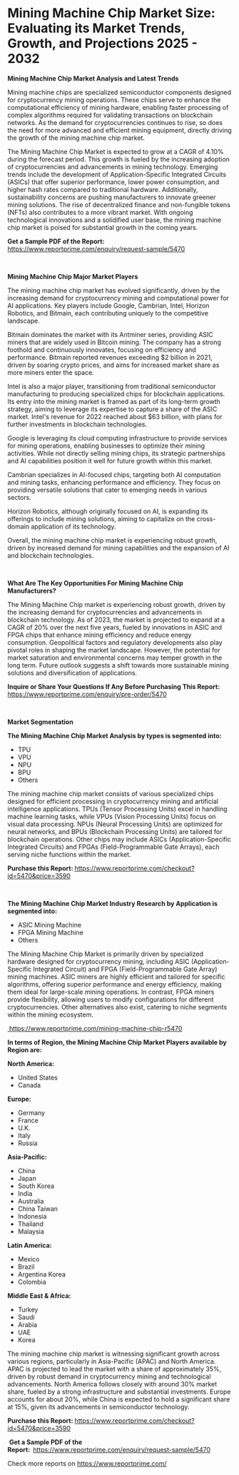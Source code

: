 <p><h1>Mining Machine Chip Market Size: Evaluating its Market Trends, Growth, and Projections 2025 - 2032</h1></p><p><strong>Mining Machine Chip Market Analysis and Latest Trends</strong></p>
<p><p>Mining machine chips are specialized semiconductor components designed for cryptocurrency mining operations. These chips serve to enhance the computational efficiency of mining hardware, enabling faster processing of complex algorithms required for validating transactions on blockchain networks. As the demand for cryptocurrencies continues to rise, so does the need for more advanced and efficient mining equipment, directly driving the growth of the mining machine chip market.</p><p>The Mining Machine Chip Market is expected to grow at a CAGR of 4.10% during the forecast period. This growth is fueled by the increasing adoption of cryptocurrencies and advancements in mining technology. Emerging trends include the development of Application-Specific Integrated Circuits (ASICs) that offer superior performance, lower power consumption, and higher hash rates compared to traditional hardware. Additionally, sustainability concerns are pushing manufacturers to innovate greener mining solutions. The rise of decentralized finance and non-fungible tokens (NFTs) also contributes to a more vibrant market. With ongoing technological innovations and a solidified user base, the mining machine chip market is poised for substantial growth in the coming years.</p></p>
<p><strong>Get a Sample PDF of the Report:&nbsp;</strong> <a href="https://www.reportprime.com/enquiry/request-sample/5470?utm_campaign=2440&utm_medium=2&utm_source=Github&utm_content=ia&utm_term=19032025&utm_id=mining-machine-chip">https://www.reportprime.com/enquiry/request-sample/5470</a></p>
<p>&nbsp;</p>
<p><strong>Mining Machine Chip Major Market Players</strong></p>
<p><p>The mining machine chip market has evolved significantly, driven by the increasing demand for cryptocurrency mining and computational power for AI applications. Key players include Google, Cambrian, Intel, Horizon Robotics, and Bitmain, each contributing uniquely to the competitive landscape.</p><p>Bitmain dominates the market with its Antminer series, providing ASIC miners that are widely used in Bitcoin mining. The company has a strong foothold and continuously innovates, focusing on efficiency and performance. Bitmain reported revenues exceeding $2 billion in 2021, driven by soaring crypto prices, and aims for increased market share as more miners enter the space.</p><p>Intel is also a major player, transitioning from traditional semiconductor manufacturing to producing specialized chips for blockchain applications. Its entry into the mining market is framed as part of its long-term growth strategy, aiming to leverage its expertise to capture a share of the ASIC market. Intel's revenue for 2022 reached about $63 billion, with plans for further investments in blockchain technologies.</p><p>Google is leveraging its cloud computing infrastructure to provide services for mining operations, enabling businesses to optimize their mining activities. While not directly selling mining chips, its strategic partnerships and AI capabilities position it well for future growth within this market.</p><p>Cambrian specializes in AI-focused chips, targeting both AI computation and mining tasks, enhancing performance and efficiency. They focus on providing versatile solutions that cater to emerging needs in various sectors. </p><p>Horizon Robotics, although originally focused on AI, is expanding its offerings to include mining solutions, aiming to capitalize on the cross-domain application of its technology.</p><p>Overall, the mining machine chip market is experiencing robust growth, driven by increased demand for mining capabilities and the expansion of AI and blockchain technologies.</p></p>
<p>&nbsp;</p>
<p><strong>What Are The Key Opportunities For Mining Machine Chip Manufacturers?</strong></p>
<p><p>The Mining Machine Chip market is experiencing robust growth, driven by the increasing demand for cryptocurrencies and advancements in blockchain technology. As of 2023, the market is projected to expand at a CAGR of 20% over the next five years, fueled by innovations in ASIC and FPGA chips that enhance mining efficiency and reduce energy consumption. Geopolitical factors and regulatory developments also play pivotal roles in shaping the market landscape. However, the potential for market saturation and environmental concerns may temper growth in the long term. Future outlook suggests a shift towards more sustainable mining solutions and diversification of applications.</p></p>
<p><strong>Inquire or Share Your Questions If Any Before Purchasing This Report:</strong> <a href="https://www.reportprime.com/enquiry/pre-order/5470?utm_campaign=2440&utm_medium=2&utm_source=Github&utm_content=ia&utm_term=19032025&utm_id=mining-machine-chip">https://www.reportprime.com/enquiry/pre-order/5470</a></p>
<p>&nbsp;</p>
<p><strong>Market Segmentation</strong></p>
<p><strong>The Mining Machine Chip Market Analysis by types is segmented into:</strong></p>
<p><ul><li>TPU</li><li>VPU</li><li>NPU</li><li>BPU</li><li>Others</li></ul></p>
<p><p>The mining machine chip market consists of various specialized chips designed for efficient processing in cryptocurrency mining and artificial intelligence applications. TPUs (Tensor Processing Units) excel in handling machine learning tasks, while VPUs (Vision Processing Units) focus on visual data processing. NPUs (Neural Processing Units) are optimized for neural networks, and BPUs (Blockchain Processing Units) are tailored for blockchain operations. Other chips may include ASICs (Application-Specific Integrated Circuits) and FPGAs (Field-Programmable Gate Arrays), each serving niche functions within the market.</p></p>
<p><strong>Purchase this Report:&nbsp;</strong><a href="https://www.reportprime.com/checkout?id=5470&price=3590&utm_campaign=2440&utm_medium=2&utm_source=Github&utm_content=ia&utm_term=19032025&utm_id=mining-machine-chip">https://www.reportprime.com/checkout?id=5470&price=3590</a></p>
<p>&nbsp;</p>
<p><strong>The Mining Machine Chip Market Industry Research by Application is segmented into:</strong></p>
<p><ul><li>ASIC Mining Machine</li><li>FPGA Mining Machine</li><li>Others</li></ul></p>
<p><p>The Mining Machine Chip Market is primarily driven by specialized hardware designed for cryptocurrency mining, including ASIC (Application-Specific Integrated Circuit) and FPGA (Field-Programmable Gate Array) mining machines. ASIC miners are highly efficient and tailored for specific algorithms, offering superior performance and energy efficiency, making them ideal for large-scale mining operations. In contrast, FPGA miners provide flexibility, allowing users to modify configurations for different cryptocurrencies. Other alternatives also exist, catering to niche segments within the mining ecosystem.</p></p>
<p><a href="https://www.reportprime.com/mining-machine-chip-r5470?utm_campaign=2440&utm_medium=2&utm_source=Github&utm_content=ia&utm_term=19032025&utm_id=mining-machine-chip">&nbsp;https://www.reportprime.com/mining-machine-chip-r5470</a></p>
<p><strong>In terms of Region, the Mining Machine Chip Market Players available by Region are:</strong></p>
<p>
    <p> <strong> North America: </strong>
        <ul>
            <li>United States</li>
            <li>Canada</li>
        </ul>
        </p> 
    <p> <strong> Europe: </strong>
        <ul>
            <li>Germany</li>
            <li>France</li>
            <li>U.K.</li>
            <li>Italy</li>
            <li>Russia</li>
        </ul>
        </p> 
    <p> <strong> Asia-Pacific: </strong>
        <ul>
            <li>China</li>
            <li>Japan</li>
            <li>South Korea</li>
            <li>India</li>
            <li>Australia</li>
            <li>China Taiwan</li>
            <li>Indonesia</li>
            <li>Thailand</li>
            <li>Malaysia</li>
        </ul>
        </p> 
    <p> <strong> Latin America: </strong>
        <ul>
            <li>Mexico</li>
            <li>Brazil</li>
            <li>Argentina Korea</li>
            <li>Colombia</li>
        </ul>
        </p> 
    <p> <strong> Middle East & Africa: </strong>
        <ul>
            <li>Turkey</li>
            <li>Saudi</li>
            <li>Arabia</li>
            <li>UAE</li>
            <li>Korea</li>
        </ul>
    </p>
    </p>
<p><p>The mining machine chip market is witnessing significant growth across various regions, particularly in Asia-Pacific (APAC) and North America. APAC is projected to lead the market with a share of approximately 35%, driven by robust demand in cryptocurrency mining and technological advancements. North America follows closely with around 30% market share, fueled by a strong infrastructure and substantial investments. Europe accounts for about 20%, while China is expected to hold a significant share at 15%, given its advancements in semiconductor technology.</p></p>
<p><strong>Purchase this Report: </strong><a href="https://www.reportprime.com/checkout?id=5470&price=3590&utm_campaign=2440&utm_medium=2&utm_source=Github&utm_content=ia&utm_term=19032025&utm_id=mining-machine-chip">https://www.reportprime.com/checkout?id=5470&price=3590</a></p>
<p>&nbsp;<strong>Get a Sample PDF of the Report:&nbsp;&nbsp;</strong><a href="https://www.reportprime.com/enquiry/request-sample/5470?utm_campaign=2440&utm_medium=2&utm_source=Github&utm_content=ia&utm_term=19032025&utm_id=mining-machine-chip">https://www.reportprime.com/enquiry/request-sample/5470</a></p>
<p><strong></strong></p>
<p>Check more reports on <a href="https://www.reportprime.com/?utm_campaign=2440&utm_medium=2&utm_source=Github&utm_content=ia&utm_term=19032025&utm_id=mining-machine-chip">https://www.reportprime.com/</a></p>